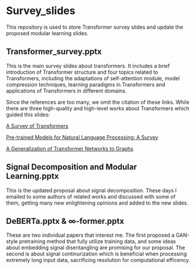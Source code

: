 # Survey_slides

This repository is used to store Transformer survey slides and update the proposed modular learning slides.

## Transformer_survey.pptx
This is the main survey slides about transformers. It includes a brief introduction of Transformer structure and four topics related to Transformers, including the adaptations of self-attention module, model compression techniques, learning paradigms in Transformers and applications of Transformers in different domains.

Since the references are too many, we omit the citation of these links. While there are three high-quality and high-level works about Transformers which guided this slides:

[A Survey of Transformers](https://arxiv.org/abs/2106.04554)

[Pre-trained Models for Natural Language Processing: A Survey](https://arxiv.org/abs/2003.08271)

[A Generalization of Transformer Networks to Graphs](https://arxiv.org/abs/2012.09699)

## Signal Decomposition and Modular Learning.pptx
This is the updated proposal about signal decomposition. These days I emailed to some authors of related works and discussed with some of them, getting many new enlightening opinions and added to the new slides.

## DeBERTa.pptx & ∞-former.pptx
These are two individual papers that interest me. The first proposed a GAN-style pretraining method that fully utilize training data, and some ideas about embedding signal disentangling are promising for our proposal. The second is about signal continurization which is beneficial when processing extremely long input data, sacrificing resolution for computational efficency.
